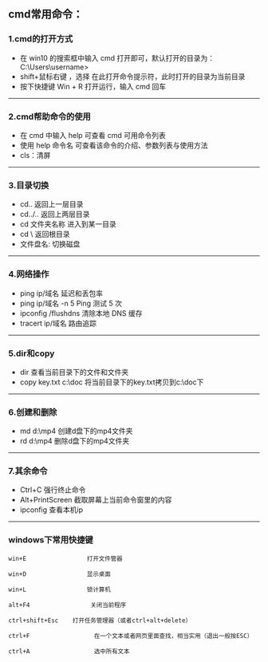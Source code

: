 ## cmd常用命令：

### 1.cmd的打开方式
+ 在 win10 的搜索框中输入 cmd 打开即可，默认打开的目录为：C:\Users\username>
+ shift+鼠标右键 ，选择 在此打开命令提示符，此时打开的目录为当前目录
+ 按下快捷键 Win + R 打开运行，输入 cmd 回车
---
### 2.cmd帮助命令的使用
+ 在 cmd 中输入 help 可查看 cmd 可用命令列表
+ 使用 help 命令名 可查看该命令的介绍、参数列表与使用方法
+ cls：清屏
---
### 3.目录切换
+ cd..               返回上一层目录
+ cd../..            返回上两层目录
+ cd 文件夹名称       进入到某一目录
+ cd \               返回根目录
+ 文件盘名:           切换磁盘
---
### 4.网络操作
+ ping ip/域名          延迟和丢包率
+ ping ip/域名 -n 5     Ping 测试 5 次
+ ipconfig /flushdns    清除本地 DNS 缓存
+ tracert ip/域名       路由追踪
---
### 5.dir和copy
+ dir                   查看当前目录下的文件和文件夹
+ copy key.txt c:\doc   将当前目录下的key.txt拷贝到c:\doc下
---
### 6.创建和删除
+ md d:\mp4          创建d盘下的mp4文件夹
+ rd d:\mp4          删除d盘下的mp4文件夹
---
### 7.其余命令
+ Ctrl+C             强行终止命令
+ Alt+PrintScreen    截取屏幕上当前命令窗里的内容
+ ipconfig           查看本机ip
---
### windows下常用快捷键

```
win+E                 打开文件管器

win+D                 显示桌面

win+L                 锁计算机

alt+F4                 关闭当前程序

ctrl+shift+Esc    打开任务管理器（或者ctrl+alt+delete）

ctrl+F                  在一个文本或者网页里面查找，相当实用（退出一般按ESC）

ctrl+A                  选中所有文本
